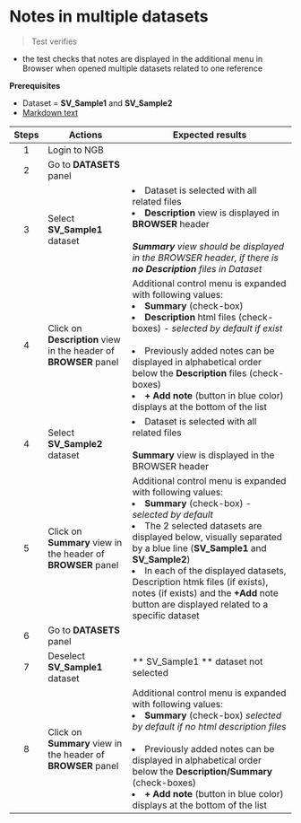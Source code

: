 # Notes in multiple datasets

> Test verifies

- the test checks that notes are displayed in the additional menu in Browser when opened multiple datasets related to one reference 

**Prerequisites**

- Dataset = **SV_Sample1** and **SV_Sample2**
- [Markdown text](Note_data/Markdown_example.md)

| Steps | Actions| Expected results|                                            
| :-----: | ---- | ---- |
|   1   | Login to NGB||
|   2   | Go to **DATASETS** panel||
|   3   | Select **SV_Sample1** dataset| <li> Dataset is selected with all related files <li>**Description** view is displayed in **BROWSER** header <br><br> ***Summary** view should be displayed in the BROWSER header, if there is **no Description** files in Dataset*|
|   4   | Click on **Description** view in the header of **BROWSER** panel | Additional control menu is expanded with following values:<li>**Summary** (check-box) <li>**Description** html files (check-boxes) - *selected by default if exist*<br><br><li>Previously added notes can be displayed in alphabetical order below the **Description** files (check-boxes) <li> **+ Add note** (button in blue color) displays at the bottom of the list |  
|   4   | Select **SV_Sample2** dataset| <li> Dataset is selected with all related files <br><br> **Summary** view is displayed in the BROWSER header|
|   5   | Click on **Summary** view in the header of **BROWSER** panel | Additional control menu is expanded with following values: <li>**Summary** (check-box)  - *selected by default* <li> The 2 selected datasets are displayed below, visually separated by a blue line (**SV_Sample1** and **SV_Sample2**) <li> In each of the displayed datasets, Description htmk files (if exists), notes (if exists) and the **+Add** note button are displayed related to a specific dataset |  
|   6   | Go to **DATASETS** panel ||
|   7   | Deselect **SV_Sample1** dataset| ** SV_Sample1 ** dataset not selected|
|   8   | Click on **Summary** view in the header of **BROWSER** panel | Additional control menu is expanded with following values:<li>**Summary** (check-box) *selected by default if no html description files* <br><br><li>Previously added notes can be displayed in alphabetical order below the **Description/Summary**  (check-boxes) <li> **+ Add note** (button in blue color) displays at the bottom of the list |  
